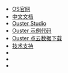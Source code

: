 - [OS官网](https://ouster.com/)
- [中文文档](/)
- [Ouster Studio](https://eyun.baidu.com/s/3bqwrvg7)
- [Ouster 示例代码](https://eyun.baidu.com/s/3jKiMesI)
- [Ouster 点云数据下载](Dataset.md)
- [技术支持](https://ouster.atlassian.net/servicedesk/customer/portal/8/group/22/create/86)
- 
- 
- 

